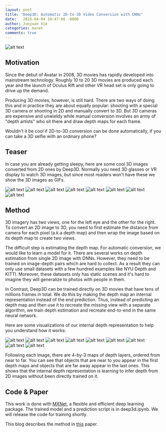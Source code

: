 ```yaml
--- 
layout: post 
title: "Deep3D: Automatic 2D-to-3D Video Conversion with CNNs"
date:   2016-04-04 10:47:00 -0800 
author: Junyuan Xie
categories: mxnet 
comments: true 
--- 
```



![alt text](https://raw.githubusercontent.com/piiswrong/deep3d/master/img/teaser.png)

## Motivation
Since the debut of Avatar in 2008, 3D movies has rapidly developed into mainstream technology.
Roughly 10 to 20 3D movies are produced each year and the launch of Oculus Rift and other VR head set is only going to drive up the demand.

Producing 3D movies, however, is still hard.
There are two ways of doing this and in practice they are about equally popular:
shooting with a special 3D camera or shooting in 2D and manually convert to 3D.
But 3D cameras are expensive and unwieldy while manual conversion involves an army of "depth artists" who sit there and draw depth maps for each frame.

Wouldn't it be cool if 2D-to-3D conversion can be done automatically, if you can take a 3D selfie with an ordinary phone?

## Teaser
In case you are already getting sleepy, here are some cool 3D images converted from 2D ones by Deep3D. Normally you need 3D glasses or VR display to watch 3D images, but since most readers won't have these we show the 3D images as GIFs.

![alt text](https://raw.githubusercontent.com/piiswrong/deep3d/master/img/1_GIF.gif) ![alt text](https://raw.githubusercontent.com/piiswrong/deep3d/master/img/2_GIF.gif)
![alt text](https://raw.githubusercontent.com/piiswrong/deep3d/master/img/3_GIF.gif) ![alt text](https://raw.githubusercontent.com/piiswrong/deep3d/master/img/4_GIF.gif)
![alt text](https://raw.githubusercontent.com/piiswrong/deep3d/master/img/5_GIF.gif) ![alt text](https://raw.githubusercontent.com/piiswrong/deep3d/master/img/6_GIF.gif)
![alt text](https://raw.githubusercontent.com/piiswrong/deep3d/master/img/7_GIF.gif) ![alt text](https://raw.githubusercontent.com/piiswrong/deep3d/master/img/8_GIF.gif)

## Method
3D imagery has two views, one for the left eye and the other for the right.
To convert an 2D image to 3D, you need to first estimate the distance from camera for each pixel (a.k.a depth map) and then wrap the image based on its depth map to create two views.

The difficult step is estimating the depth map. For automatic conversion, we would like to learn a model for it.
There are several works on depth estimation from single 2D image with DNNs. However, they need to be trained on image-depth pairs which are hard to collect. As a result they can only use small datasets with a few hundred examples like NYU Depth and KITTI. Moreover, these datasets only has static scenes and it's hard to imagine they will generalize to photos with people in them.

In Contrast, Deep3D can be trained directly on 3D movies that have tens of millions frames in total.
We do this by making the depth map an internal representation instead of the end prediction.
Thus, instead of predicting an depth map and then use it to recreate the missing view with a separate algorithm, we train depth estimation and recreate end-to-end in the same neural network.

Here are some visualizations of our internal depth representation to help you understand how it works:

![alt text](https://raw.githubusercontent.com/piiswrong/deep3d/master/img/0059.jpg)
![alt text](https://raw.githubusercontent.com/piiswrong/deep3d/master/img/0112.jpg)
![alt text](https://raw.githubusercontent.com/piiswrong/deep3d/master/img/0131.jpg)
![alt text](https://raw.githubusercontent.com/piiswrong/deep3d/master/img/0163.jpg)
![alt text](https://raw.githubusercontent.com/piiswrong/deep3d/master/img/0203.jpg)
![alt text](https://raw.githubusercontent.com/piiswrong/deep3d/master/img/0266.jpg)
![alt text](https://raw.githubusercontent.com/piiswrong/deep3d/master/img/0351.jpg)
![alt text](https://raw.githubusercontent.com/piiswrong/deep3d/master/img/0459.jpg)
![alt text](https://raw.githubusercontent.com/piiswrong/deep3d/master/img/0471.jpg)

Following each image, there are 4-by-3 maps of depth layers, ordered from near to far. You can see that objects that are near to you appear in the first depth maps and objects that are far away appear in the last ones. This shows that the internal depth representation is learning to infer depth from 2D images without been directly trained on it.

## Code & Paper
This work is done with [MXNet](https://github.com/dmlc/mxnet), a flexible and efficient deep learning package. The trained model and a prediction script is in deep3d.ipynb. We will release the code for training shortly.

This blog describes the method in [this](http://homes.cs.washington.edu/~jxie/pdf/deep3d.pdf) paper.







